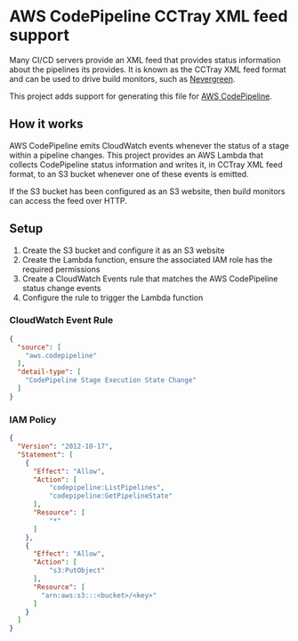 # AWS CodePipeline CCTray XML feed support

Many CI/CD servers provide an XML feed that provides status information about the pipelines its provides.  It is known as the CCTray XML feed format and can be used to drive build monitors, such as [Nevergreen](https://github.com/build-canaries/nevergreen).

This project adds support for generating this file for [AWS CodePipeline](https://docs.aws.amazon.com/codepipeline/latest/userguide/welcome.html).

## How it works

AWS CodePipeline emits CloudWatch events whenever the status of a stage within a pipeline changes.  This project provides an AWS Lambda that collects CodePipeline status information and writes it, in CCTray XML feed format, to an S3 bucket whenever one of these events is emitted.

If the S3 bucket has been configured as an S3 website, then build monitors can access the feed over HTTP.

## Setup

1. Create the S3 bucket and configure it as an S3 website 
2. Create the Lambda function, ensure the associated IAM role has the required permissions
3. Create a CloudWatch Events rule that matches the AWS CodePipeline status change events
4. Configure the rule to trigger the Lambda function

### CloudWatch Event Rule

```json
{
  "source": [
    "aws.codepipeline"
  ],
  "detail-type": [
    "CodePipeline Stage Execution State Change"
  ]
}
```

### IAM Policy

```json
{
  "Version": "2012-10-17",
  "Statement": [
    {
      "Effect": "Allow",
      "Action": [
          "codepipeline:ListPipelines",
          "codepipeline:GetPipelineState"
      ],
      "Resource": [
          "*"
      ]
    },
    {
      "Effect": "Allow",
      "Action": [
          "s3:PutObject"
      ],
      "Resource": [
        "arn:aws:s3:::<bucket>/<key>"
      ]
    }
  ]
}
```